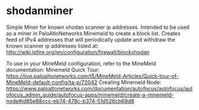 # shodanminer
Simple Miner for known shodan scanner ip addresses. Intended to be used as a miner in PaloAtloNetworks Minemeld to create a block list.
Creates feed of IPv4 addresses that will periodically update and withdraw the known scanner ip addresses listed at:
http://wiki.ipfire.org/en/configuration/firewall/blockshodan

To use in your MineMeld configuration, refer to the MineMeld documentation:
Minemeld Quick Tour: https://live.paloaltonetworks.com/t5/MineMeld-Articles/Quick-tour-of-MineMeld-default-config/ta-p/72042
Creating Minemeld Node: https://www.paloaltonetworks.com/documentation/autofocus/autofocus/autofocus_admin_guide/autofocus-apps/minemeld/create-a-minemeld-node#id85e88ccc-eb74-478c-b374-51d526cb69d8
